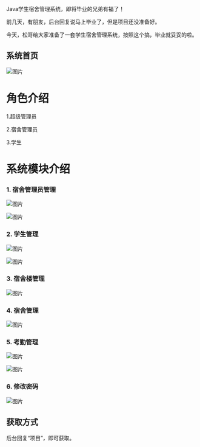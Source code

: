 Java学生宿舍管理系统，即将毕业的兄弟有福了！

前几天，有朋友，后台回复说马上毕业了，但是项目还没准备好。

今天，松哥给大家准备了一套学生宿舍管理系统，按照这个搞，毕业就妥妥的啦。

## 系统首页 

![图片](https://mmbiz.qpic.cn/mmbiz_png/QCu849YTaIM0urkVw9k2FckCCvQgaibcqvBibd5FH6heEwNa6tcNr7OkVMNSVGzbeHrz9wwDPQBO25ibGuzHULp3Q/640?wx_fmt=png&tp=webp&wxfrom=5&wx_lazy=1&wx_co=1)

# 角色介绍

1.超级管理员 

2.宿舍管理员

3.学生

# 系统模块介绍

### 1. 宿舍管理员管理

![图片](https://mmbiz.qpic.cn/mmbiz_png/QCu849YTaIM0urkVw9k2FckCCvQgaibcqePY0aK9iceOYggQJia1UujDrTlb6E8SWmZyvGHK0KR5CHNkajs5icy2OQ/640?wx_fmt=png&tp=webp&wxfrom=5&wx_lazy=1&wx_co=1)

![图片](https://mmbiz.qpic.cn/mmbiz_png/QCu849YTaIM0urkVw9k2FckCCvQgaibcqkRzIyCVODoI0HIiap7oGryWS9um1kLppJCJkQu8C0rN0kSOibQOS67vg/640?wx_fmt=png&tp=webp&wxfrom=5&wx_lazy=1&wx_co=1)

### 2. 学生管理

![图片](https://mmbiz.qpic.cn/mmbiz_png/QCu849YTaIM0urkVw9k2FckCCvQgaibcq9Sou9XzGWbRw1V5nics5n35iaUWnkBa10PbThaQe4xEvoFEuo05aiaicWQ/640?wx_fmt=png&tp=webp&wxfrom=5&wx_lazy=1&wx_co=1)

![图片](https://mmbiz.qpic.cn/mmbiz_png/QCu849YTaIM0urkVw9k2FckCCvQgaibcqmy12XZbgaBF00Pmia1SZibqOuuiaZiamELy2pzGYQLfXWibaV4KgPYhGsUw/640?wx_fmt=png&tp=webp&wxfrom=5&wx_lazy=1&wx_co=1)

### 3. 宿舍楼管理

![图片](https://mmbiz.qpic.cn/mmbiz_png/QCu849YTaIM0urkVw9k2FckCCvQgaibcqquxicAz5jkUtiaDLIwgWd5VGAq1U4CibPribr5085VxZ45GOGWtiaDX7yAQ/640?wx_fmt=png&tp=webp&wxfrom=5&wx_lazy=1&wx_co=1)

### 4. 宿舍管理

![图片](https://mmbiz.qpic.cn/mmbiz_png/QCu849YTaIM0urkVw9k2FckCCvQgaibcqia52WP6kuJDia1ITEa5PYib7DBtvDxcqibia1qHhAxb8vqonpFI05KVNWpg/640?wx_fmt=png&tp=webp&wxfrom=5&wx_lazy=1&wx_co=1)

### 5. 考勤管理

![图片](https://mmbiz.qpic.cn/mmbiz_png/QCu849YTaIM0urkVw9k2FckCCvQgaibcqQL7bkcGlm6JaoialuicGJ3gmfwgEic3W7MA9JjDFWtr2j2y5WZqXEQV0w/640?wx_fmt=png&tp=webp&wxfrom=5&wx_lazy=1&wx_co=1)

![图片](https://mmbiz.qpic.cn/mmbiz_png/QCu849YTaIM0urkVw9k2FckCCvQgaibcq4VZcjQicSialqrRLyOD3ss55levhJhftzhAyRKYyyeDwhxibRWcvia8ibEA/640?wx_fmt=png&tp=webp&wxfrom=5&wx_lazy=1&wx_co=1)

### 6. 修改密码

![图片](https://mmbiz.qpic.cn/mmbiz_png/QCu849YTaIM0urkVw9k2FckCCvQgaibcqiaPe3O8rnmXAjxnk6ZfNZ1wCce4j3AZO2KHgdRzmialuDZghVugWmvOg/640?wx_fmt=png&tp=webp&wxfrom=5&wx_lazy=1&wx_co=1)



## 获取方式

后台回复“项目”，即可获取。